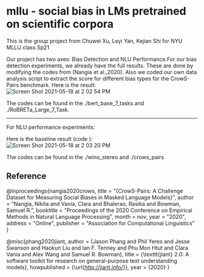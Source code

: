 # mllu - social bias in LMs pretrained on scientific corpora
 
This is the group project from Chuwei Xu, Leyi Yan, Kejian Shi for NYU MLLU class Sp21

Our project has two axes: Bias Detection and NLU Performance.For our bias detection experiments, we already have the full results. These are done by modifying the codes from (Nangia et al.,2020). Also we coded our own data analysis script to extract the score for different bias types for the CrowS-Pairs benchmark. 
Here is the result:
![Screen Shot 2021-05-18 at 2 02 54 PM](https://user-images.githubusercontent.com/32584185/118701491-c5dc3600-b7e1-11eb-8fb5-d3cb7f905619.png)



The codes can be found in the ./bert_base_7_tasks and ./RoBRETa_Large_7_Task.

---

For NLU performance experiments:

Here is the baseline result (code ):
![Screen Shot 2021-05-18 at 2 03 20 PM](https://user-images.githubusercontent.com/32584185/118701524-cf659e00-b7e1-11eb-8384-b49cb68340ad.png)

The codes can be found in the ./wino_stereo and ./crows_pairs


## Reference 

@inproceedings{nangia2020crows,
    title = "{CrowS-Pairs: A Challenge Dataset for Measuring Social Biases in Masked Language Models}",
    author = "Nangia, Nikita  and
      Vania, Clara  and
      Bhalerao, Rasika  and
      Bowman, Samuel R.",
    booktitle = "Proceedings of the 2020 Conference on Empirical Methods in Natural Language Processing",
    month = nov,
    year = "2020",
    address = "Online",
    publisher = "Association for Computational Linguistics"
}


@misc{phang2020jiant,
    author = {Jason Phang and Phil Yeres and Jesse Swanson and Haokun Liu and Ian F. Tenney and Phu Mon Htut and Clara Vania and Alex Wang and Samuel R. Bowman},
    title = {\texttt{jiant} 2.0: A software toolkit for research on general-purpose text understanding models},
    howpublished = {\url{http://jiant.info/}},
    year = {2020}
}
